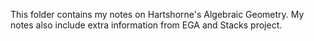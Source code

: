This folder contains my notes on Hartshorne's Algebraic Geometry. My notes also include extra information from EGA and Stacks project.
